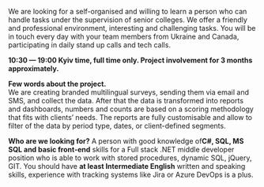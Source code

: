 We are looking for a self-organised and willing to learn a person who can
handle tasks under the supervision of senior colleges. We offer a friendly and
professional environment, interesting and challenging tasks. You will be in
touch every day with your team members from Ukraine and Canada, participating
in daily stand up calls and tech calls.

**10:30 — 19:00 Kyiv time, full time only. Project involvement for 3 months
approximately.**  
  
**Few words about the project.**  
We are creating branded multilingual surveys, sending them via email and SMS,
and collect the data. After that the data is transformed into reports and
dashboards, numbers and counts are based on a scoring methodology that fits
with clients’ needs. The reports are fully customisable and allow to filter of
the data by period type, dates, or client-defined segments.  
  
**Who are we looking for?** A person with good knowledge of**C#, SQL, MS SQL
and basic front-end** skills for a Full stack .NET middle developer position
who is able to work with stored procedures, dynamic SQL, jQuery, GIT. You
should have **at least Intermediate English** written and speaking skills,
experience with tracking systems like Jira or Azure DevOps is a plus.